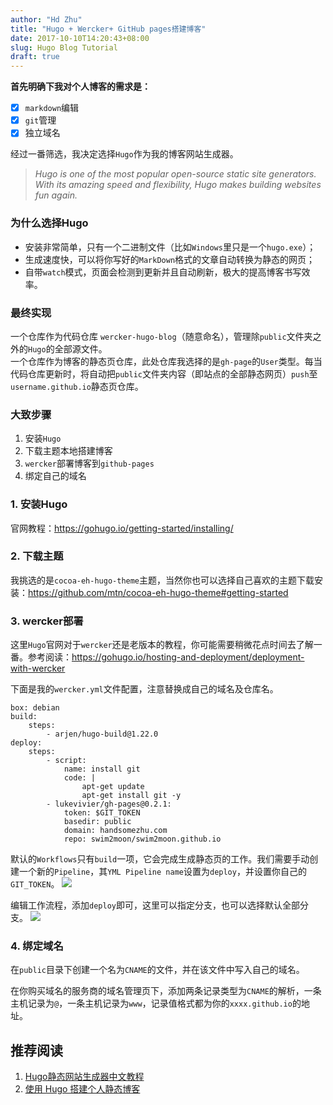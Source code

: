 ```yaml
---
author: "Hd Zhu"
title: "Hugo + Wercker+ GitHub pages搭建博客"
date: 2017-10-10T14:20:43+08:00
slug: Hugo Blog Tutorial
draft: true
---
```

**首先明确下我对个人博客的需求是：**  

- [x] `markdown`编辑
- [x] `git`管理  
- [x] 独立域名

经过一番筛选，我决定选择`Hugo`作为我的博客网站生成器。
 
> *Hugo is one of the most popular open-source static site generators. With its amazing speed and flexibility, Hugo makes building websites fun again.*

### 为什么选择Hugo
- 安装非常简单，只有一个二进制文件（比如`Windows`里只是一个`hugo.exe`）；
- 生成速度快，可以将你写好的`MarkDown`格式的文章自动转换为静态的网页；
- 自带`watch`模式，页面会检测到更新并且自动刷新，极大的提高博客书写效率。

### 最终实现  

一个仓库作为代码仓库 `wercker-hugo-blog`（随意命名），管理除`public`文件夹之外的`Hugo`的全部源文件。  
一个仓库作为博客的静态页仓库，此处仓库我选择的是`gh-page`的`User`类型。每当代码仓库更新时，将自动把`public`文件夹内容（即站点的全部静态网页）`push`至`username.github.io`静态页仓库。

### 大致步骤
1. 安装`Hugo`  
2. 下载主题本地搭建博客  
3. `wercker`部署博客到`github-pages`  
4. 绑定自己的域名  

### 1. 安装Hugo
官网教程：https://gohugo.io/getting-started/installing/
### 2. 下载主题
我挑选的是`cocoa-eh-hugo-theme`主题，当然你也可以选择自己喜欢的主题下载安装：https://github.com/mtn/cocoa-eh-hugo-theme#getting-started
### 3. wercker部署
这里`Hugo`官网对于`wercker`还是老版本的教程，你可能需要稍微花点时间去了解一番。参考阅读：https://gohugo.io/hosting-and-deployment/deployment-with-wercker

下面是我的`wercker.yml`文件配置，注意替换成自己的域名及仓库名。
```
box: debian
build:
    steps:
        - arjen/hugo-build@1.22.0
deploy:
    steps:
        - script:
            name: install git
            code: |
                apt-get update
                apt-get install git -y
        - lukevivier/gh-pages@0.2.1:
            token: $GIT_TOKEN
            basedir: public
            domain: handsomezhu.com
            repo: swim2moon/swim2moon.github.io

```
默认的`Workflows`只有`build`一项，它会完成生成静态页的工作。我们需要手动创建一个新的`Pipeline`，其`YML Pipeline name`设置为`deploy`，并设置你自己的`GIT_TOKEN`。
![](/img/deploy.png)

编辑工作流程，添加`deploy`即可，这里可以指定分支，也可以选择默认全部分支。
![](/img/workflow.png)

### 4. 绑定域名 
在`public`目录下创建一个名为`CNAME`的文件，并在该文件中写入自己的域名。    

在你购买域名的服务商的域名管理页下，添加两条记录类型为`CNAME`的解析，一条主机记录为`@`，一条主机记录为`www`，记录值格式都为你的`xxxx.github.io`的地址。

## 推荐阅读
1. [Hugo静态网站生成器中文教程](http://nanshu.wang/post/2015-01-31/)
2. [使用 Hugo 搭建个人静态博客](https://www.jianshu.com/p/bdba60260f4d)




